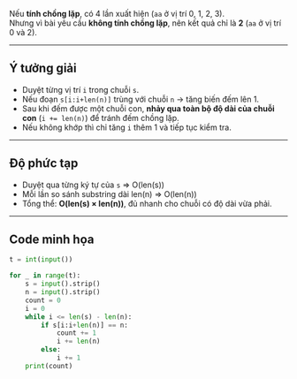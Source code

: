 
Nếu **tính chồng lặp**, có 4 lần xuất hiện (`aa` ở vị trí 0, 1, 2, 3).  
Nhưng vì bài yêu cầu **không tính chồng lặp**, nên kết quả chỉ là **2** (`aa` ở vị trí 0 và 2).

---

##  Ý tưởng giải
- Duyệt từng vị trí `i` trong chuỗi `s`.
- Nếu đoạn `s[i:i+len(n)]` trùng với chuỗi `n` → tăng biến đếm lên 1.
- Sau khi đếm được một chuỗi con, **nhảy qua toàn bộ độ dài của chuỗi con** (`i += len(n)`) để tránh đếm chồng lặp.
- Nếu không khớp thì chỉ tăng `i` thêm 1 và tiếp tục kiểm tra.

---

##  Độ phức tạp
- Duyệt qua từng ký tự của `s` ⇒ O(len(s))
- Mỗi lần so sánh substring dài len(n) ⇒ O(len(n))
- Tổng thể: **O(len(s) × len(n))**, đủ nhanh cho chuỗi có độ dài vừa phải.

---

##  Code minh họa

```python
t = int(input())

for _ in range(t):
    s = input().strip()
    n = input().strip()
    count = 0
    i = 0
    while i <= len(s) - len(n):
        if s[i:i+len(n)] == n:
            count += 1
            i += len(n)
        else:
            i += 1
    print(count)
